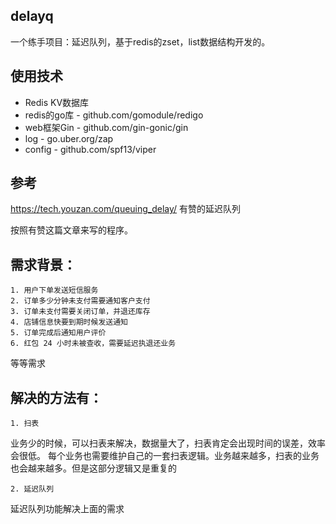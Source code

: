 ## delayq
一个练手项目：延迟队列，基于redis的zset，list数据结构开发的。

## 使用技术
- Redis KV数据库
- redis的go库 - github.com/gomodule/redigo
- web框架Gin - github.com/gin-gonic/gin
- log - go.uber.org/zap
- config - github.com/spf13/viper

## 参考
https://tech.youzan.com/queuing_delay/  有赞的延迟队列

按照有赞这篇文章来写的程序。

## 需求背景：

	1. 用户下单发送短信服务
	2. 订单多少分钟未支付需要通知客户支付
	3. 订单未支付需要关闭订单，并退还库存
	4. 店铺信息快要到期时候发送通知
	5. 订单完成后通知用户评价
	6. 红包 24 小时未被查收，需要延迟执退还业务

等等需求

## 解决的方法有：

	1. 扫表
业务少的时候，可以扫表来解决，数据量大了，扫表肯定会出现时间的误差，效率会很低。
每个业务也需要维护自己的一套扫表逻辑。业务越来越多，扫表的业务也会越来越多。但是这部分逻辑又是重复的

	2. 延迟队列
延迟队列功能解决上面的需求


